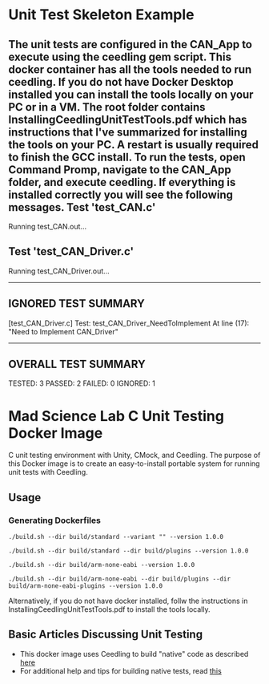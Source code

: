 # Unit Test Skeleton Example
The unit tests are configured in the CAN_App to execute using the ceedling gem script. This docker container has all the tools needed to run ceedling. If you do not have Docker Desktop installed you can install the tools locally on your PC or in a VM. The root folder contains InstallingCeedlingUnitTestTools.pdf which has instructions that I've summarized for installing the tools on your PC. A restart is usually required to finish the GCC install.
To run the tests, open Command Promp, navigate to the CAN_App folder, and execute ceedling. If everything is installed correctly you will see the following messages.
Test 'test_CAN.c'
-----------------
Running test_CAN.out...


Test 'test_CAN_Driver.c'
------------------------
Running test_CAN_Driver.out...

--------------------
IGNORED TEST SUMMARY
--------------------
[test_CAN_Driver.c]
  Test: test_CAN_Driver_NeedToImplement
  At line (17): "Need to Implement CAN_Driver"

--------------------
OVERALL TEST SUMMARY
--------------------
TESTED:  3
PASSED:  2
FAILED:  0
IGNORED: 1

# Mad Science Lab C Unit Testing Docker Image

C unit testing environment with Unity, CMock, and Ceedling. The purpose of this Docker
image is to create an easy-to-install portable system for running unit tests with Ceedling.

<!-- ## Contents
* Testing tools
  * [Ceedling](http://www.throwtheswitch.org/ceedling) 0.31.0
  * [CMock](http://www.throwtheswitch.org/cmock) 2.5.2
  * [Unity](http://www.throwtheswitch.org/unity) 2.5.1
* C support
  * [CException](http://www.throwtheswitch.org/cexception) 1.3.2
  * [libc-dev 0.7.2](https://pkgs.alpinelinux.org/package/v3.11/main/x86/libc-dev)
* Environment
  * [coreutils 8.31](https://pkgs.alpinelinux.org/package/v3.11/main/x86/coreutils)
  * gcc 9.2.0
  * gcov 9.2.0
  * valgrind 3.15.0
  * Ruby 2.7.1
 -->
## Usage

### Generating Dockerfiles

`./build.sh --dir build/standard --variant "" --version 1.0.0`

`./build.sh --dir build/standard --dir build/plugins --version 1.0.0`

`./build.sh --dir build/arm-none-eabi --version 1.0.0`

`./build.sh --dir build/arm-none-eabi --dir build/plugins --dir build/arm-none-eabi-plugins --version 1.0.0`


Alternatively, if you do not have docker installed, follw the instructions in InstallingCeedlingUnitTestTools.pdf to install the tools locally.

## Basic Articles Discussing Unit Testing
  * This docker image uses Ceedling to build "native" code as described [here](http://www.throwtheswitch.org/build/which)
  * For additional help and tips for building native tests, read [this](http://www.throwtheswitch.org/build/native)
